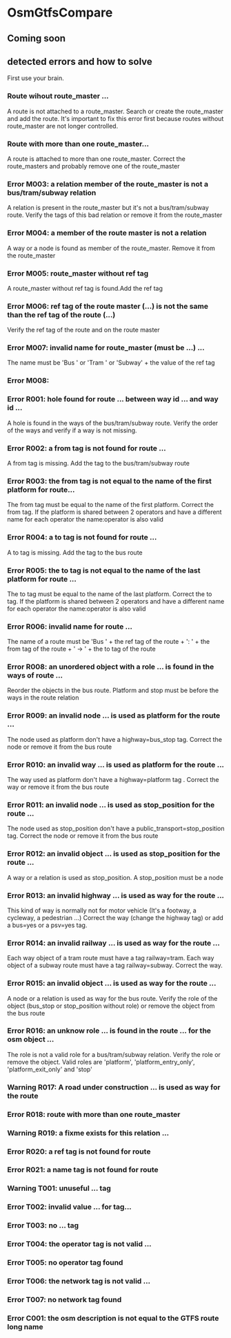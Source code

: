 # OsmGtfsCompare

## Coming soon

## detected errors and how to solve

First use your brain.

### Route wihout route_master ...

A route is not attached to a route_master. Search or create the route_master and add the route.
It's important to fix this error first because routes without route_master are not longer controlled.

### Route with more than one route_master...

A route is attached to more than one route_master. Correct the route_masters and probably remove one of the route_master

### Error M003: a relation member of the route_master is not a bus/tram/subway relation

A relation is present in the route_master but it's not a bus/tram/subway route. Verify the tags of this bad relation or remove it from the route_master

### Error M004: a member of the route master is not a relation

A way or a node is found as member of the route_master. Remove it from the route_master

### Error M005: route_master without ref tag 

A route_master without ref tag is found.Add the ref tag

### Error M006: ref tag of the route master (...) is not the same than the ref tag of the route (...)

Verify the ref tag of the route and on the route master

### Error M007: invalid name for route_master (must be ...) ...

The name must be 'Bus ' or 'Tram ' or 'Subway' + the value of the ref tag

### Error M008:

### Error R001: hole found for route ... between way id ... and way id ...

A hole is found in the ways of the bus/tram/subway route. Verify the order of the ways and verify if a way is not missing.

### Error R002: a from tag is not found for route ...

A from tag is missing. Add the tag to the bus/tram/subway route

### Error R003: the from tag is not equal to the name of the first platform for route...

The from tag must be equal to the name of the first platform. Correct the from tag.
If the platform is shared between 2 operators and have a different name for each operator the name:operator 
is also valid

### Error R004: a to tag is not found for route ...

A to tag is missing. Add the tag to the bus route

### Error R005: the to tag is not equal to the name of the last platform for route ...

The to tag must be equal to the name of the last platform. Correct the to tag.
If the platform is shared between 2 operators and have a different name for each operator the name:operator 
is also valid

### Error R006: invalid name for route ...

The name of a route must be 'Bus ' + the ref tag of the route + ': ' + the from tag of the route + ' → ' + the to tag of the route

### Error R008: an unordered object with a role ... is found in the ways of route ...

Reorder the objects in the bus route. Platform and stop must be before the ways in the route relation

### Error R009: an invalid node ... is used as platform for the route ...

The node used as platform don't have a highway=bus_stop tag. Correct the node or remove it from the bus route

### Error R010: an invalid way ... is used as platform for the route ... 

The way used as platform don't have a highway=platform tag . Correct the way or remove it from the bus route

### Error R011: an invalid node ... is used as stop_position for the route ...

The node used as stop_position don't have a public_transport=stop_position tag. Correct the node or remove it from the bus route

### Error R012: an invalid object ... is used as stop_position for the route ...

A way or a relation is used as stop_position. A stop_position must be a node

### Error R013: an invalid highway ... is used as way for the route ...

This kind of way is normally not for motor vehicle (It's a footway, a cycleway, a pedestrian ...) Correct the way (change the highway tag) or add a bus=yes or a psv=yes tag.

### Error R014: an invalid railway ... is used as way for the route ...

Each way object of a tram route must have a tag railway=tram. Each way object of a subway route must have a tag railway=subway. Correct the way.

### Error R015: an invalid object ... is used as way for the route ...

A node or a relation is used as way for the bus route. Verify the role of the object (bus_stop or stop_position without role) or remove the object from the bus route

### Error R016: an unknow role ... is found in the route ... for the osm object ... 

The role is not a valid role for a bus/tram/subway relation. Verify the role or remove the object. Valid roles are 'platform', 'platform_entry_only', 'platform_exit_only' and 'stop'

### Warning R017: A road under construction ...  is used as way for the route

### Error R018: route with more than one route_master

### Warning R019: a fixme exists for this relation ...

### Error R020: a ref tag is not found for route

### Error R021: a name tag is not found for route

### Warning T001: unuseful ... tag

### Error T002: invalid value ... for tag...

### Error T003: no ... tag

### Error T004: the operator tag is not valid  ... 

### Error T005: no operator tag found

### Error T006: the network tag is not valid  ...

### Error T007: no network tag found

### Error C001: the osm description is not equal to the GTFS route long name